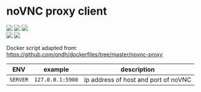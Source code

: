# noVNC proxy client

[![](https://img.shields.io/docker/pulls/hdavid0510/novnc-proxy?style=flat-square)](https://hub.docker.com/r/hdavid0510/novnc-proxy) [![](https://img.shields.io/docker/cloud/build/hdavid0510/novnc-proxy?style=flat-square)]() [![](https://img.shields.io/github/issues/hdavid0510/docker-ubuntu-lxde-novnc?style=flat-square)](https://github.com/hdavid0510/docker-ubuntu-lxde-novnc/issues)  
[![](https://img.shields.io/docker/v/hdavid0510/novnc-proxy/latest?style=flat-square)]() [![](https://img.shields.io/docker/image-size/hdavid0510/novnc-proxy/latest?style=flat-square)]()  

Docker script adapted from: https://github.com/ondh/dockerfiles/tree/master/novnc-proxy

| ENV | example | description |
| --- | ------- | ----------- |
| `SERVER` | `127.0.0.1:5900` | ip address of host and port of noVNC